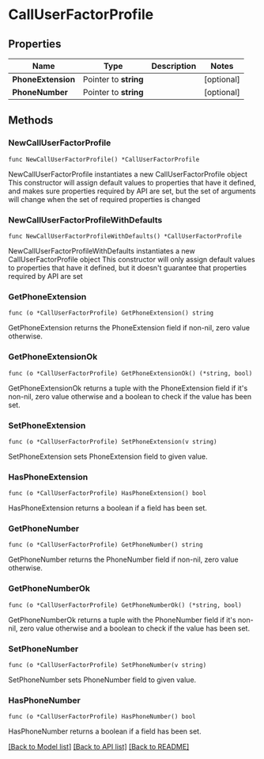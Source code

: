 # CallUserFactorProfile

## Properties

Name | Type | Description | Notes
------------ | ------------- | ------------- | -------------
**PhoneExtension** | Pointer to **string** |  | [optional] 
**PhoneNumber** | Pointer to **string** |  | [optional] 

## Methods

### NewCallUserFactorProfile

`func NewCallUserFactorProfile() *CallUserFactorProfile`

NewCallUserFactorProfile instantiates a new CallUserFactorProfile object
This constructor will assign default values to properties that have it defined,
and makes sure properties required by API are set, but the set of arguments
will change when the set of required properties is changed

### NewCallUserFactorProfileWithDefaults

`func NewCallUserFactorProfileWithDefaults() *CallUserFactorProfile`

NewCallUserFactorProfileWithDefaults instantiates a new CallUserFactorProfile object
This constructor will only assign default values to properties that have it defined,
but it doesn't guarantee that properties required by API are set

### GetPhoneExtension

`func (o *CallUserFactorProfile) GetPhoneExtension() string`

GetPhoneExtension returns the PhoneExtension field if non-nil, zero value otherwise.

### GetPhoneExtensionOk

`func (o *CallUserFactorProfile) GetPhoneExtensionOk() (*string, bool)`

GetPhoneExtensionOk returns a tuple with the PhoneExtension field if it's non-nil, zero value otherwise
and a boolean to check if the value has been set.

### SetPhoneExtension

`func (o *CallUserFactorProfile) SetPhoneExtension(v string)`

SetPhoneExtension sets PhoneExtension field to given value.

### HasPhoneExtension

`func (o *CallUserFactorProfile) HasPhoneExtension() bool`

HasPhoneExtension returns a boolean if a field has been set.

### GetPhoneNumber

`func (o *CallUserFactorProfile) GetPhoneNumber() string`

GetPhoneNumber returns the PhoneNumber field if non-nil, zero value otherwise.

### GetPhoneNumberOk

`func (o *CallUserFactorProfile) GetPhoneNumberOk() (*string, bool)`

GetPhoneNumberOk returns a tuple with the PhoneNumber field if it's non-nil, zero value otherwise
and a boolean to check if the value has been set.

### SetPhoneNumber

`func (o *CallUserFactorProfile) SetPhoneNumber(v string)`

SetPhoneNumber sets PhoneNumber field to given value.

### HasPhoneNumber

`func (o *CallUserFactorProfile) HasPhoneNumber() bool`

HasPhoneNumber returns a boolean if a field has been set.


[[Back to Model list]](../README.md#documentation-for-models) [[Back to API list]](../README.md#documentation-for-api-endpoints) [[Back to README]](../README.md)


